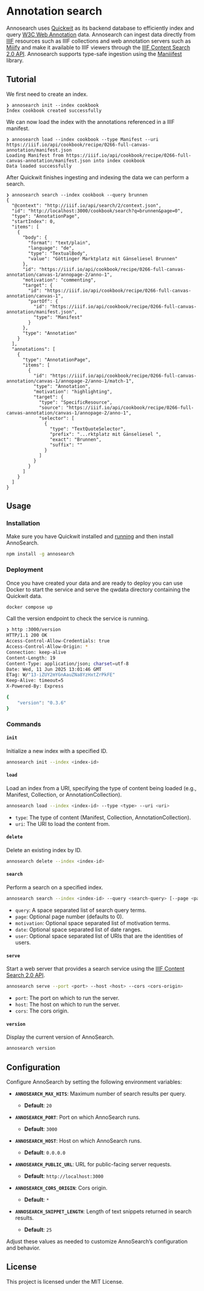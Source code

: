 

# Annotation search

Annosearch uses [Quickwit](https://quickwit.io) as its backend database to efficiently index and query [W3C Web Annotation](https://www.w3.org/TR/annotation-model/) data. Annosearch can ingest data directly from [IIIF](https://iiif.io/) resources such as IIIF collections and web annotation servers such as [Miiify](https://github.com/nationalarchives/miiify) and make it available to IIIF viewers through the [IIIF Content Search 2.0 API](https://iiif.io/api/search/2.0/). Annosearch supports type-safe ingestion using the [Maniiifest](https://github.com/jptmoore/maniiifest) library. 

## Tutorial

We first need to create an index.
```
❯ annosearch init --index cookbook
Index cookbook created successfully
```
We can now load the index with the annotations referenced in a IIIF manifest.
```
❯ annosearch load --index cookbook --type Manifest --uri https://iiif.io/api/cookbook/recipe/0266-full-canvas-annotation/manifest.json
Loading Manifest from https://iiif.io/api/cookbook/recipe/0266-full-canvas-annotation/manifest.json into index cookbook
Data loaded successfully
```
After Quickwit finishes ingesting and indexing the data we can perform a search.
```
❯ annosearch search --index cookbook --query brunnen
{
  "@context": "http://iiif.io/api/search/2/context.json",
  "id": "http://localhost:3000/cookbook/search?q=brunnen&page=0",
  "type": "AnnotationPage",
  "startIndex": 0,
  "items": [
    {
      "body": {
        "format": "text/plain",
        "language": "de",
        "type": "TextualBody",
        "value": "Göttinger Marktplatz mit Gänseliesel Brunnen"
      },
      "id": "https://iiif.io/api/cookbook/recipe/0266-full-canvas-annotation/canvas-1/annopage-2/anno-1",
      "motivation": "commenting",
      "target": {
        "id": "https://iiif.io/api/cookbook/recipe/0266-full-canvas-annotation/canvas-1",
        "partOf": {
          "id": "https://iiif.io/api/cookbook/recipe/0266-full-canvas-annotation/manifest.json",
          "type": "Manifest"
        }
      },
      "type": "Annotation"
    }
  ],
  "annotations": [
    {
      "type": "AnnotationPage",
      "items": [
        {
          "id": "https://iiif.io/api/cookbook/recipe/0266-full-canvas-annotation/canvas-1/annopage-2/anno-1/match-1",
          "type": "Annotation",
          "motivation": "highlighting",
          "target": {
            "type": "SpecificResource",
            "source": "https://iiif.io/api/cookbook/recipe/0266-full-canvas-annotation/canvas-1/annopage-2/anno-1",
            "selector": [
              {
                "type": "TextQuoteSelector",
                "prefix": "...rktplatz mit Gänseliesel ",
                "exact": "Brunnen",
                "suffix": ""
              }
            ]
          }
        }
      ]
    }
  ]
}
```

## Usage

### Installation

Make sure you have Quickwit installed and [running](https://quickwit.io/docs/get-started/quickstart) and then install AnnoSearch.

```bash
npm install -g annosearch
```

### Deployment

Once you have created your data and are ready to deploy you can use Docker to start the service and serve the qwdata directory containing the Quickwit data.

```bash
docker compose up
```

Call the version endpoint to check the service is running.
```bash
❯ http :3000/version
HTTP/1.1 200 OK
Access-Control-Allow-Credentials: true
Access-Control-Allow-Origin: *
Connection: keep-alive
Content-Length: 19
Content-Type: application/json; charset=utf-8
Date: Wed, 11 Jun 2025 13:01:46 GMT
ETag: W/"13-iZUY2mYGnAauZNa8YzHxtZrPkFE"
Keep-Alive: timeout=5
X-Powered-By: Express

{
    "version": "0.3.6"
}
```

### Commands

#### `init`

Initialize a new index with a specified ID.

```bash
annosearch init --index <index-id>
```

#### `load`

Load an index from a URI, specifying the type of content being loaded (e.g., Manifest, Collection, or AnnotationCollection).

```bash
annosearch load --index <index-id> --type <type> --uri <uri>
```

- `type`: The type of content (Manifest, Collection, AnnotationCollection).
- `uri`: The URI to load the content from.

#### `delete`

Delete an existing index by ID.

```bash
annosearch delete --index <index-id>
```

#### `search`

Perform a search on a specified index.

```bash
annosearch search --index <index-id> --query <search-query> [--page <page-number>] [--motivation <motivation>] [--date <date-ranges>] [--user <users>]
```

- `query`: A space separated list of search query terms.
- `page`: Optional page number (defaults to 0).
- `motivation`: Optional space separated list of motivation terms.
- `date`: Optional space separated list of date ranges.
- `user`: Optional space separated list of URIs that are the identities of users. 

#### `serve`

Start a web server that provides a search service using the [IIIF Content Search 2.0 API](https://iiif.io/api/search/2.0/).

```bash
annosearch serve --port <port> --host <host> --cors <cors-origin>
```

- `port`: The port on which to run the server.
- `host`: The host on which to run the server.
- `cors`: The cors origin.

#### `version`

Display the current version of AnnoSearch.

```bash
annosearch version
```


## Configuration

Configure AnnoSearch by setting the following environment variables:

- **`ANNOSEARCH_MAX_HITS`**: Maximum number of search results per query.
  - **Default**: `20`
  
- **`ANNOSEARCH_PORT`**: Port on which AnnoSearch runs.
  - **Default**: `3000`

- **`ANNOSEARCH_HOST`**: Host on which AnnoSearch runs.
  - **Default**: `0.0.0.0`

- **`ANNOSEARCH_PUBLIC_URL`**: URL for public-facing server requests.
  - **Default**: `http://localhost:3000`

- **`ANNOSEARCH_CORS_ORIGIN`**: Cors origin.
  - **Default**: `*`

- **`ANNOSEARCH_SNIPPET_LENGTH`**: Length of text snippets returned in search results.
  - **Default**: `25`

Adjust these values as needed to customize AnnoSearch’s configuration and behavior.

## License

This project is licensed under the MIT License.


